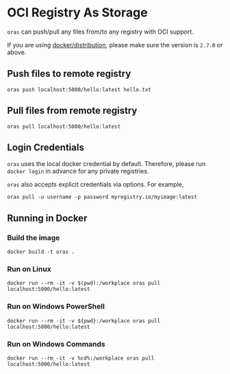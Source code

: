 # OCI Registry As Storage
`oras` can push/pull any files from/to any registry with OCI support.

If you are using [docker/distribution](https://github.com/docker/distribution), please make sure the version is `2.7.0` or above.

## Push files to remote registry
```
oras push localhost:5000/hello:latest hello.txt
```

## Pull files from remote registry
```
oras pull localhost:5000/hello:latest
```

## Login Credentials
`oras` uses the local docker credential by default. Therefore, please run `docker login` in advance for any private registries.

`oras` also accepts explicit credentials via options. For example,
```
oras pull -u username -p password myregistry.io/myimage:latest
```

## Running in Docker
### Build the image
```
docker build -t oras .
```

### Run on Linux
```
docker run --rm -it -v $(pwd):/workplace oras pull localhost:5000/hello:latest
```

### Run on Windows PowerShell
```
docker run --rm -it -v ${pwd}:/workplace oras pull localhost:5000/hello:latest
```

### Run on Windows Commands
```
docker run --rm -it -v %cd%:/workplace oras pull localhost:5000/hello:latest
```
